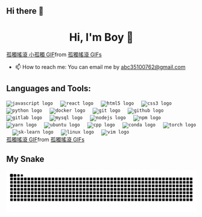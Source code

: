 ## Hi there 👋

<!--
**matthiola0/matthiola0** is a ✨ _special_ ✨ repository because its `README.md` (this file) appears on your GitHub profile.

Here are some ideas to get you started:

- 🔭 I’m currently working on ...
- 🌱 I’m currently learning ...
- 👯 I’m looking to collaborate on ...
- 🤔 I’m looking for help with ...
- 💬 Ask me about ...
- 📫 How to reach me: ...
- 😄 Pronouns: ...
- ⚡ Fun fact: ...
-->

<h1 align="center">Hi, I'm Boy 👋 </h1>

<div class="tenor-gif-embed" data-postid="27111987" data-share-method="host" data-aspect-ratio="1.76796" data-width="100%"><a href="https://tenor.com/view/%E5%AD%A4%E7%8D%A8%E6%90%96%E6%BB%BE-%E5%B0%8F%E5%AD%A4%E7%8D%A8-%E5%BE%8C%E8%97%A4%E4%B8%80%E9%87%8C-%E6%B3%A2%E5%A5%87-%E4%B8%80%E9%87%8C-gif-27111987">孤獨搖滾 小孤獨 GIF</a>from <a href="https://tenor.com/search/%E5%AD%A4%E7%8D%A8%E6%90%96%E6%BB%BE-gifs">孤獨搖滾 GIFs</a></div> <script type="text/javascript" async src="https://tenor.com/embed.js"></script>


* 📫 How to reach me: You can email me by <abc35100762@gmail.com>

## Languages and Tools:
<div align="left">
 <code><img src="https://cdn.jsdelivr.net/gh/devicons/devicon/icons/javascript/javascript-original.svg" height="30" alt="javascript logo"  /></code>
  <img width="12" />
  <code><img src="https://cdn.jsdelivr.net/gh/devicons/devicon/icons/react/react-original.svg" height="30" alt="react logo"  /></code>
  <img width="12" />
  <code><img src="https://cdn.jsdelivr.net/gh/devicons/devicon/icons/html5/html5-original.svg" height="30" alt="html5 logo"  /></code>
  <img width="12" />
  <code><img src="https://cdn.jsdelivr.net/gh/devicons/devicon/icons/css3/css3-original.svg" height="30" alt="css3 logo"  /></code>
  <img width="12" />
  <code><img src="https://cdn.jsdelivr.net/gh/devicons/devicon/icons/python/python-original.svg" height="30" alt="python logo"  /></code>
  <img width="12" />
  <code><img src="https://cdn.jsdelivr.net/gh/devicons/devicon/icons/docker/docker-original.svg" height="30" alt="docker logo"  /></code>
  <img width="12" />
  <code><img src="https://cdn.jsdelivr.net/gh/devicons/devicon/icons/git/git-original.svg" height="30" alt="git logo"  /></code>
  <img width="12" />
  <code><img src="https://skillicons.dev/icons?i=github" height="30" alt="github logo"  /></code>
  <img width="12" />
  <code><img src="https://cdn.jsdelivr.net/gh/devicons/devicon/icons/gitlab/gitlab-original.svg" height="30" alt="gitlab logo"  /></code>
  <img width="12" />
  <code><img src="https://skillicons.dev/icons?i=mysql" height="30" alt="mysql logo"  /></code>
  <img width="12" />
  <code><img src="https://cdn.jsdelivr.net/gh/devicons/devicon/icons/nodejs/nodejs-original.svg" height="30" alt="nodejs logo"  /></code>
  <img width="12" />
  <code><img src="https://cdn.jsdelivr.net/gh/devicons/devicon/icons/npm/npm-original-wordmark.svg" height="30" alt="npm logo"  /></code>
  <img width="12" />
  <code><img src="https://cdn.jsdelivr.net/gh/devicons/devicon/icons/yarn/yarn-original.svg" height="30" alt="yarn logo"  /></code>
  <img width="12" />
  <code><img src="https://cdn.simpleicons.org/ubuntu/E95420" height="30" alt="ubuntu logo"  /></code>
  <img width="12" />
  <code><img src="https://cdn.jsdelivr.net/gh/devicons/devicon/icons/cplusplus/cplusplus-plain.svg" height="30" alt="cpp logo"  /></code>
  <img width="12" />
  <code><img src="https://cdn.jsdelivr.net/gh/devicons/devicon/icons/anaconda/anaconda-original.svg" height="30" alt="conda logo"  /></code>
  <img width="12" /> 
  <code><img src="https://cdn.jsdelivr.net/gh/devicons/devicon/icons/pytorch/pytorch-original.svg" height="30" alt="torch logo"  /></code>
  <img width="12" /> 
  <code><img src="https://cdn.jsdelivr.net/gh/devicons/devicon/icons/scikitlearn/scikitlearn-original.svg" height="30" alt="sk-learn logo"  /></code>
  <img width="12" /> 
  <code><img src="https://cdn.jsdelivr.net/gh/devicons/devicon/icons/linux/linux-original.svg" height="30" alt="linux logo"  /></code>
  <img width="12" /> 
  <code><img src="https://cdn.jsdelivr.net/gh/devicons/devicon/icons/vim/vim-original.svg" height="30" alt="vim logo"  /></code>
</div>

<div class="tenor-gif-embed" data-postid="27193646" data-share-method="host" data-aspect-ratio="1.77778" data-width="100%"><a href="https://tenor.com/view/%E5%AD%A4%E7%8D%A8%E6%90%96%E6%BB%BE-gif-27193646">孤獨搖滾 GIF</a>from <a href="https://tenor.com/search/%E5%AD%A4%E7%8D%A8%E6%90%96%E6%BB%BE-gifs">孤獨搖滾 GIFs</a></div> <script type="text/javascript" async src="https://tenor.com/embed.js"></script>

## My Snake 
![snakey](https://raw.githubusercontent.com/YuXiangLo/YuXiangLo.github.io/output/github-contribution-grid-snake-dark.svg)
